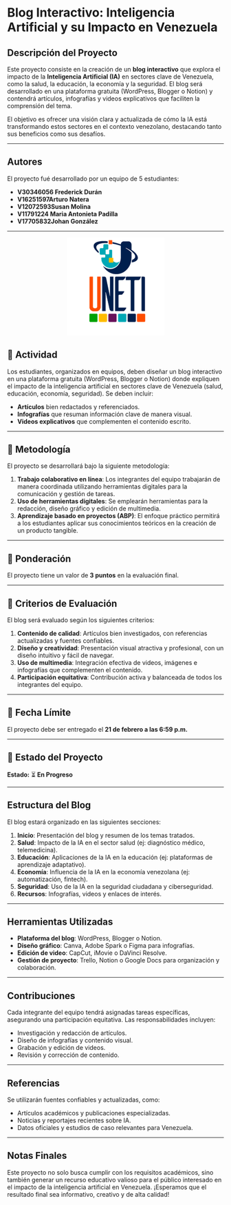 # Blog Interactivo: Inteligencia Artificial y su Impacto en Venezuela

## Descripción del Proyecto
Este proyecto consiste en la creación de un **blog interactivo** que explora el impacto de la **Inteligencia Artificial (IA)** en sectores clave de Venezuela, como la salud, la educación, la economía y la seguridad. El blog será desarrollado en una plataforma gratuita (WordPress, Blogger o Notion) y contendrá artículos, infografías y videos explicativos que faciliten la comprensión del tema.

El objetivo es ofrecer una visión clara y actualizada de cómo la IA está transformando estos sectores en el contexto venezolano, destacando tanto sus beneficios como sus desafíos.
 
---

## Autores
El proyecto fué desarrollado por un equipo de 5 estudiantes:
- **V30346056 Frederick Durán**
- **V16251597Arturo Natera**
- **V12072593Susan Molina**
- **V11791224 Maria Antonieta Padilla**
- **V17705832Johan González** 

---

<p align="center">
  <img src="assets/img/UNETI.png" alt="UNETI Logo">
</p>



## 📌 Actividad
Los estudiantes, organizados en equipos, deben diseñar un blog interactivo en una plataforma gratuita (WordPress, Blogger o Notion) donde expliquen el impacto de la inteligencia artificial en sectores clave de Venezuela (salud, educación, economía, seguridad). Se deben incluir:
- **Artículos** bien redactados y referenciados.
- **Infografías** que resuman información clave de manera visual.
- **Videos explicativos** que complementen el contenido escrito.

---

## 📌 Metodología
El proyecto se desarrollará bajo la siguiente metodología:
1. **Trabajo colaborativo en línea**: Los integrantes del equipo trabajarán de manera coordinada utilizando herramientas digitales para la comunicación y gestión de tareas.
2. **Uso de herramientas digitales**: Se emplearán herramientas para la redacción, diseño gráfico y edición de multimedia.
3. **Aprendizaje basado en proyectos (ABP)**: El enfoque práctico permitirá a los estudiantes aplicar sus conocimientos teóricos en la creación de un producto tangible.

---

## 📌 Ponderación
El proyecto tiene un valor de **3 puntos** en la evaluación final.

---

## 📌 Criterios de Evaluación
El blog será evaluado según los siguientes criterios:
1. **Contenido de calidad**: Artículos bien investigados, con referencias actualizadas y fuentes confiables.
2. **Diseño y creatividad**: Presentación visual atractiva y profesional, con un diseño intuitivo y fácil de navegar.
3. **Uso de multimedia**: Integración efectiva de videos, imágenes e infografías que complementen el contenido.
4. **Participación equitativa**: Contribución activa y balanceada de todos los integrantes del equipo.

---

## 📅 Fecha Límite
El proyecto debe ser entregado el **21 de febrero a las 6:59 p.m.**

---

## 🚦 Estado del Proyecto
**Estado:** ⏳ **En Progreso**

---

## Estructura del Blog
El blog estará organizado en las siguientes secciones:
1. **Inicio**: Presentación del blog y resumen de los temas tratados.
2. **Salud**: Impacto de la IA en el sector salud (ej: diagnóstico médico, telemedicina).
3. **Educación**: Aplicaciones de la IA en la educación (ej: plataformas de aprendizaje adaptativo).
4. **Economía**: Influencia de la IA en la economía venezolana (ej: automatización, fintech).
5. **Seguridad**: Uso de la IA en la seguridad ciudadana y ciberseguridad.
6. **Recursos**: Infografías, videos y enlaces de interés.

---

## Herramientas Utilizadas
- **Plataforma del blog**: WordPress, Blogger o Notion.
- **Diseño gráfico**: Canva, Adobe Spark o Figma para infografías.
- **Edición de video**: CapCut, iMovie o DaVinci Resolve.
- **Gestión de proyecto**: Trello, Notion o Google Docs para organización y colaboración.

---

## Contribuciones
Cada integrante del equipo tendrá asignadas tareas específicas, asegurando una participación equitativa. Las responsabilidades incluyen:
- Investigación y redacción de artículos.
- Diseño de infografías y contenido visual.
- Grabación y edición de videos.
- Revisión y corrección de contenido.

---

## Referencias
Se utilizarán fuentes confiables y actualizadas, como:
- Artículos académicos y publicaciones especializadas.
- Noticias y reportajes recientes sobre IA.
- Datos oficiales y estudios de caso relevantes para Venezuela.

---

## Notas Finales
Este proyecto no solo busca cumplir con los requisitos académicos, sino también generar un recurso educativo valioso para el público interesado en el impacto de la inteligencia artificial en Venezuela. ¡Esperamos que el resultado final sea informativo, creativo y de alta calidad!